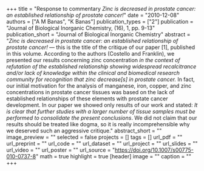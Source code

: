 +++
title = "Response to commentary *Zinc is decreased in prostate cancer: an established relationship of prostate cancer!*"
date = "2010-12-08"
authors = ["A M Banas", "K Banas"]
publication_types = ["2"]
publication = "Journal of Biological Inorganic Chemistry, (16), 1, pp. 9-13"
publication_short = "Journal of Biological Inorganic Chemistry"
abstract = "*Zinc is decreased in prostate cancer: an established relationship of prostate cancer!* — this is the title of the critique of our paper [1], published in this volume. According to the authors (Costello and Franklin), we presented our results concerning zinc concentration *in the context of refutation of the established relationship showing widespread recalcitrance and/or lack of knowledge within the clinical and biomedical research community for recognition that zinc decrease[s] in prostate cancer.* In fact, our initial motivation for the analysis of manganese, iron, copper, and zinc concentrations in prostate cancer tissues was based on the lack of established relationships of these elements with prostate cancer development. In our paper we showed only results of our work and stated: *It is clear that further studies with a larger number of tissue samples must be performed to consolidate the present conclusions*. We did not claim that our results should be treated like dogma, so it is really incomprehensible why we deserved such an aggressive critique."
abstract_short = ""
image_preview = ""
selected = false
projects = []
tags = []
url_pdf = ""
url_preprint = ""
url_code = ""
url_dataset = ""
url_project = ""
url_slides = ""
url_video = ""
url_poster = ""
url_source = "https://doi.org/10.1007/s00775-010-0737-8"
math = true
highlight = true
[header]
image = ""
caption = ""
+++
